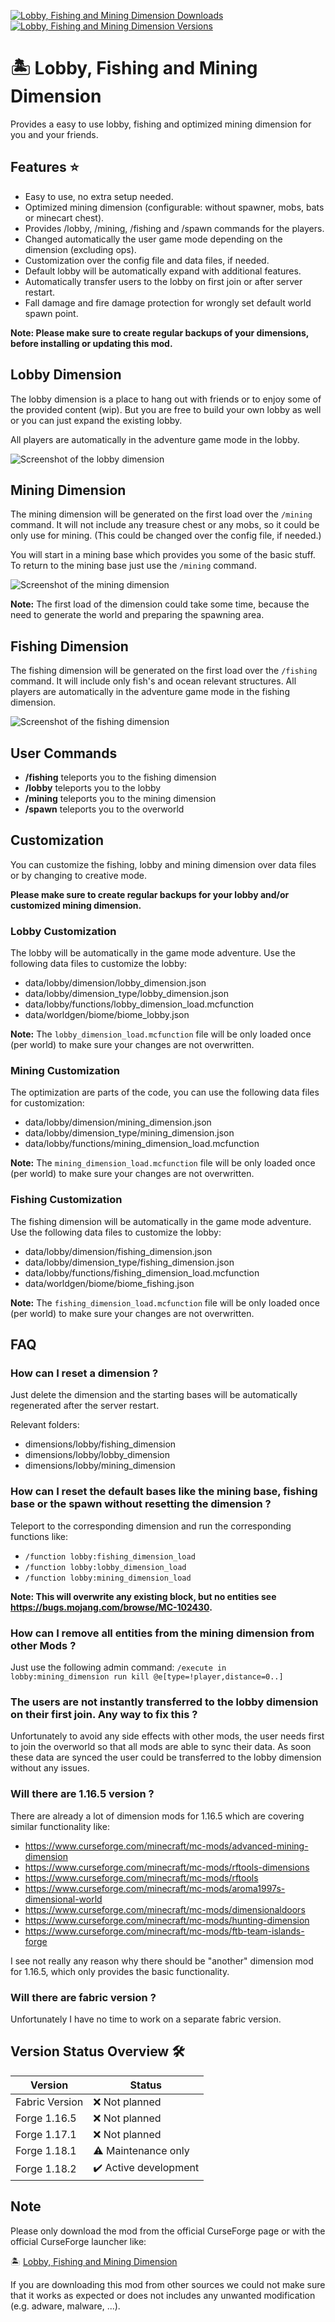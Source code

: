 [![Lobby, Fishing and Mining Dimension Downloads](http://cf.way2muchnoise.eu/full_567798_downloads.svg)](https://www.curseforge.com/minecraft/mc-mods/lobby)
[![Lobby, Fishing and Mining Dimension Versions](http://cf.way2muchnoise.eu/versions/Minecraft_567798_all.svg)](https://www.curseforge.com/minecraft/mc-mods/lobby)

# 🏝 Lobby, Fishing and Mining Dimension

Provides a easy to use lobby, fishing and optimized mining dimension for you and your friends.

## Features ⭐

- Easy to use, no extra setup needed.
- Optimized mining dimension (configurable: without spawner, mobs, bats or minecart chest).
- Provides /lobby, /mining, /fishing and /spawn commands for the players.
- Changed automatically the user game mode depending on the dimension (excluding ops).
- Customization over the config file and data files, if needed.
- Default lobby will be automatically expand with additional features.
- Automatically transfer users to the lobby on first join or after server restart.
- Fall damage and fire damage protection for wrongly set default world spawn point.

**Note: Please make sure to create regular backups of your dimensions, before installing or updating this mod.**

## Lobby Dimension

The lobby dimension is a place to hang out with friends or to enjoy some of the provided content (wip).
But you are free to build your own lobby as well or you can just expand the existing lobby.

All players are automatically in the adventure game mode in the lobby.

![Screenshot of the lobby dimension][lobby_dimension]

## Mining Dimension

The mining dimension will be generated on the first load over the `/mining` command.
It will not include any treasure chest or any mobs, so it could be only use for mining.
(This could be changed over the config file, if needed.)

You will start in a mining base which provides you some of the basic stuff.
To return to the mining base just use the `/mining` command.

![Screenshot of the mining dimension][mining_dimension]

**Note:** The first load of the dimension could take some time, because the need to generate the world and preparing the spawning area.

## Fishing Dimension

The fishing dimension will be generated on the first load over the `/fishing` command.
It will include only fish's and ocean relevant structures.
All players are automatically in the adventure game mode in the fishing dimension.

![Screenshot of the fishing dimension][fishing_dimension]

## User Commands

- **/fishing** teleports you to the fishing dimension
- **/lobby** teleports you to the lobby
- **/mining** teleports you to the mining dimension
- **/spawn** teleports you to the overworld

## Customization

You can customize the fishing, lobby and mining dimension over data files or by changing to creative mode.

**Please make sure to create regular backups for your lobby and/or customized mining dimension.**

### Lobby Customization

The lobby will be automatically in the game mode adventure.
Use the following data files to customize the lobby:

- data/lobby/dimension/lobby_dimension.json
- data/lobby/dimension_type/lobby_dimension.json
- data/lobby/functions/lobby_dimension_load.mcfunction
- data/worldgen/biome/biome_lobby.json

**Note:** The `lobby_dimension_load.mcfunction` file will be only loaded once (per world) to make sure your changes are not overwritten.

### Mining Customization

The optimization are parts of the code, you can use the following data files for customization:

- data/lobby/dimension/mining_dimension.json
- data/lobby/dimension_type/mining_dimension.json
- data/lobby/functions/mining_dimension_load.mcfunction

**Note:** The `mining_dimension_load.mcfunction` file will be only loaded once (per world) to make sure your changes are not overwritten.

### Fishing Customization

The fishing dimension will be automatically in the game mode adventure.
Use the following data files to customize the lobby:

- data/lobby/dimension/fishing_dimension.json
- data/lobby/dimension_type/fishing_dimension.json
- data/lobby/functions/fishing_dimension_load.mcfunction
- data/worldgen/biome/biome_fishing.json

**Note:** The `fishing_dimension_load.mcfunction` file will be only loaded once (per world) to make sure your changes are not overwritten.

## FAQ

### How can I reset a dimension ?

Just delete the dimension and the starting bases will be automatically regenerated after the server restart.

Relevant folders:

- dimensions/lobby/fishing_dimension
- dimensions/lobby/lobby_dimension
- dimensions/lobby/mining_dimension

### How can I reset the default bases like the mining base, fishing base or the spawn without resetting the dimension ?

Teleport to the corresponding dimension and run the corresponding functions like:

- `/function lobby:fishing_dimension_load`
- `/function lobby:lobby_dimension_load`
- `/function lobby:mining_dimension_load`

**Note: This will overwrite any existing block, but no entities see <https://bugs.mojang.com/browse/MC-102430>.**

### How can I remove all entities from the mining dimension from other Mods ?

Just use the following admin command: `/execute in lobby:mining_dimension run kill @e[type=!player,distance=0..]`

### The users are not instantly transferred to the lobby dimension on their first join. Any way to fix this ?

Unfortunately to avoid any side effects with other mods, the user needs first to join the overworld so that all mods are able to sync their data.
As soon these data are synced the user could be transferred to the lobby dimension without any issues.

### Will there are 1.16.5 version ?

There are already a lot of dimension mods for 1.16.5 which are covering similar functionality like:

- <https://www.curseforge.com/minecraft/mc-mods/advanced-mining-dimension>
- <https://www.curseforge.com/minecraft/mc-mods/rftools-dimensions>
- <https://www.curseforge.com/minecraft/mc-mods/rftools>
- <https://www.curseforge.com/minecraft/mc-mods/aroma1997s-dimensional-world>
- <https://www.curseforge.com/minecraft/mc-mods/dimensionaldoors>
- <https://www.curseforge.com/minecraft/mc-mods/hunting-dimension>
- <https://www.curseforge.com/minecraft/mc-mods/ftb-team-islands-forge>

I see not really any reason why there should be "another" dimension mod for 1.16.5, which only provides the basic functionality.

### Will there are fabric version ?

Unfortunately I have no time to work on a separate fabric version.

## Version Status Overview 🛠️

| Version        | Status                |
| -------------- | --------------------- |
| Fabric Version | ❌ Not planned        |
| Forge 1.16.5   | ❌ Not planned        |
| Forge 1.17.1   | ❌ Not planned        |
| Forge 1.18.1   | ⚠️ Maintenance only   |
| Forge 1.18.2   | ✔️ Active development |

## Note

Please only download the mod from the official CurseForge page or with the official CurseForge launcher like:

🏝 [Lobby, Fishing and Mining Dimension][mod_page]

If you are downloading this mod from other sources we could not make sure that it works as expected or does not includes any unwanted modification (e.g. adware, malware, ...).

[mod_page]: https://www.curseforge.com/minecraft/mc-mods/lobby
[fishing_dimension]: https://raw.githubusercontent.com/MarkusBordihn/BOs-Lobby/main/examples/fishing_dimension.png
[lobby_dimension]: https://raw.githubusercontent.com/MarkusBordihn/BOs-Lobby/main/examples/lobby_dimension.png
[mining_dimension]: https://raw.githubusercontent.com/MarkusBordihn/BOs-Lobby/main/examples/mining_dimension.png
